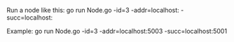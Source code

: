 Run a node like this:
go run Node.go -id=3 -addr=localhost:<NodePort> -succ=localhost:<SuccesorPort>

Example:
go run Node.go -id=3 -addr=localhost:5003 -succ=localhost:5001